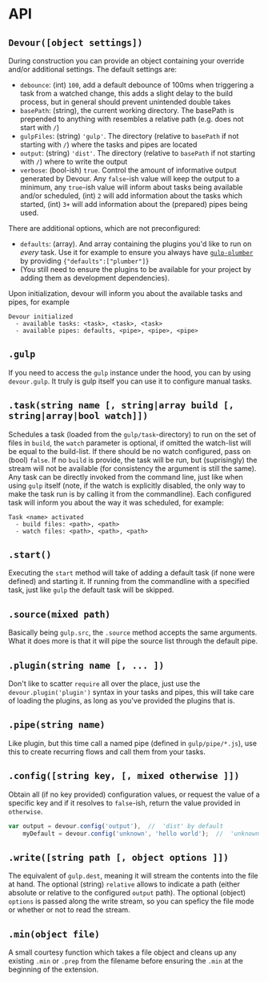 # API
## `Devour([object settings])`
During construction you can provide an object containing your override and/or additional settings.
The default settings are:
- `debounce`: (int) `100`, add a default debounce of 100ms when triggering a task from a watched change, this adds a slight delay to the build process, but in general should prevent unintended double takes
- `basePath`: (string), the current working directory. The basePath is prepended to anything with resembles a relative path (e.g. does not start with `/`)
- `gulpFiles`: (string) `'gulp'`. The directory (relative to `basePath` if not starting with `/`) where the tasks and pipes are located
- `output`: (string) `'dist'`. The directory (relative to `basePath` if not starting with `/`) where to write the output
- `verbose`: (bool-ish) `true`. Control the amount of informative output generated by Devour. Any `false`-ish value will keep the output to a minimum, any `true`-ish value will inform about tasks being available and/or scheduled, (int) `2` will add information about the tasks which started, (int) `3+` will add information about the (prepared) pipes being used.

There are additional options, which are not preconfigured:
- `defaults`: (array). And array containing the plugins you'd like to run on _every_ task. Use it for example to ensure you always have [`gulp-plumber`](https://www.npmjs.com/package/gulp-plumber) by providing `{"defaults":["plumber"]}`
- (You still need to ensure the plugins to be available for your project by adding them as development dependencies).

Upon initialization, devour will inform you about the available tasks and pipes, for example
```
Devour initialized
  - available tasks: <task>, <task>, <task>
  - available pipes: defaults, <pipe>, <pipe>, <pipe>
```

## `.gulp`
If you need to access the `gulp` instance under the hood, you can by using `devour.gulp`. It truly is gulp itself you can use it to configure manual tasks.

## `.task(string name [, string|array build [, string|array|bool watch]])`
Schedules a task (loaded from the `gulp/task`-directory) to run on the set of files in `build`, the `watch` parameter is optional, if omitted the watch-list will be equal to the build-list. If there should be no watch configured, pass on (bool) `false`.
If no `build` is provide, the task will be run, but (suprisingly) the stream will not be available (for consistency the argument is still the same).
Any task can be directly invoked from the command line, just like when using `gulp` itself (note, if the watch is explicitly disabled, the only way to make the task run is by calling it from the commandline).
Each configured task will inform you about the way it was scheduled, for example:
```
Task <name> activated
  - build files: <path>, <path>
  - watch files: <path>, <path>, <path>
```

## `.start()`
Executing the `start` method will take of adding a default task (if none were defined) and starting it. If running from the commandline with a specified task, just like `gulp` the default task will be skipped.

## `.source(mixed path)`
Basically being `gulp.src`, the `.source` method accepts the same arguments. What it does more is that it will pipe the source list through the default pipe.

## `.plugin(string name [, ... ])`
Don't like to scatter `require` all over the place, just use the `devour.plugin('plugin')` syntax in your tasks and pipes, this will take care of loading the plugins, as long as you've provided the plugins that is.

## `.pipe(string name)`
Like plugin, but this time call a named pipe (defined in `gulp/pipe/*.js`), use this to create recurring flows and call them from your tasks.

## `.config([string key, [, mixed otherwise ]])`
Obtain all (if no key provided) configuration values, or request the value of a specific key and if it resolves to `false`-ish, return the value provided in `otherwise`.
```js
var output = devour.config('output'),  //  'dist' by default
	myDefault = devour.config('unknown', 'hello world');  //  'unknown' does not exist, returns 'hello world'
```

## `.write([string path [, object options ]])`
The equivalent of `gulp.dest`, meaning it will stream the contents into the file at hand. The optional (string) `relative` allows to indicate a path (either absolute or relative to the configured `output` path). The optional (object) `options` is passed along the write stream, so you can speficy the file mode or whether or not to read the stream.

## `.min(object file)`
A small courtesy function which takes a file object and cleans up any existing `.min` or `.prep` from the filename before ensuring the `.min` at the beginning of the extension.

<!-- ## Further reading -->
<!-- - [Writing a task](write-task.md) -->
<!-- - [Getting Started](documentation/getting-started.md) -->
